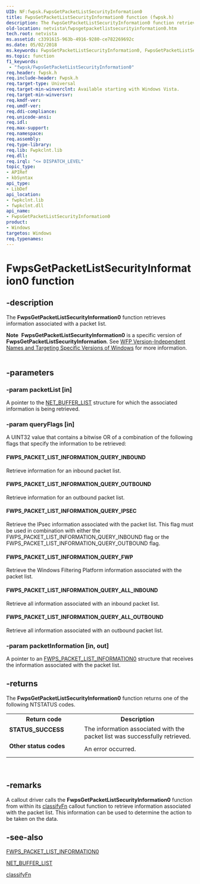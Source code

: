 ```yaml
---
UID: NF:fwpsk.FwpsGetPacketListSecurityInformation0
title: FwpsGetPacketListSecurityInformation0 function (fwpsk.h)
description: The FwpsGetPacketListSecurityInformation0 function retrieves information associated with a packet list.Note  FwpsGetPacketListSecurityInformation0 is a specific version of FwpsGetPacketListSecurityInformation.
old-location: netvista\fwpsgetpacketlistsecurityinformation0.htm
tech.root: netvista
ms.assetid: c3391615-963b-4916-9280-ce782269692c
ms.date: 05/02/2018
ms.keywords: FwpsGetPacketListSecurityInformation0, FwpsGetPacketListSecurityInformation0 function [Network Drivers Starting with Windows Vista], fwpsk/FwpsGetPacketListSecurityInformation0, netvista.fwpsgetpacketlistsecurityinformation0, wfp_ref_2_funct_3_fwps_D-H_1c333aca-c13e-449e-b230-a6d217442a5d.xml
ms.topic: function
f1_keywords:
 - "fwpsk/FwpsGetPacketListSecurityInformation0"
req.header: fwpsk.h
req.include-header: Fwpsk.h
req.target-type: Universal
req.target-min-winverclnt: Available starting with Windows Vista.
req.target-min-winversvr: 
req.kmdf-ver: 
req.umdf-ver: 
req.ddi-compliance: 
req.unicode-ansi: 
req.idl: 
req.max-support: 
req.namespace: 
req.assembly: 
req.type-library: 
req.lib: Fwpkclnt.lib
req.dll: 
req.irql: "<= DISPATCH_LEVEL"
topic_type:
- APIRef
- kbSyntax
api_type:
- LibDef
api_location:
- fwpkclnt.lib
- fwpkclnt.dll
api_name:
- FwpsGetPacketListSecurityInformation0
product:
- Windows
targetos: Windows
req.typenames: 
---
```


# FwpsGetPacketListSecurityInformation0 function


## -description


The 
  <b>FwpsGetPacketListSecurityInformation0</b> function retrieves information associated with a packet
  list.
<div class="alert"><b>Note</b>  <b>FwpsGetPacketListSecurityInformation0</b> is a specific version of <b>FwpsGetPacketListSecurityInformation</b>. See <a href="https://docs.microsoft.com/windows/desktop/FWP/wfp-version-independent-names-and-targeting-specific-versions-of-windows">WFP Version-Independent Names and Targeting Specific Versions of Windows</a> for more information.</div><div> </div>

## -parameters




### -param packetList [in]

A pointer to the 
     <a href="https://docs.microsoft.com/windows-hardware/drivers/ddi/content/ndis/ns-ndis-_net_buffer_list">NET_BUFFER_LIST</a> structure for which the
     associated information is being retrieved.


### -param queryFlags [in]

A UINT32 value that contains a bitwise OR of a combination of the following flags that specify the
     information to be retrieved:
     





#### FWPS_PACKET_LIST_INFORMATION_QUERY_INBOUND

Retrieve information for an inbound packet list.



#### FWPS_PACKET_LIST_INFORMATION_QUERY_OUTBOUND

Retrieve information for an outbound packet list.



#### FWPS_PACKET_LIST_INFORMATION_QUERY_IPSEC

Retrieve the IPsec information associated with the packet list. This flag must be used in
       combination with either the FWPS_PACKET_LIST_INFORMATION_QUERY_INBOUND flag or the
       FWPS_PACKET_LIST_INFORMATION_QUERY_OUTBOUND flag.



#### FWPS_PACKET_LIST_INFORMATION_QUERY_FWP

Retrieve the Windows Filtering Platform information associated with the packet list.



#### FWPS_PACKET_LIST_INFORMATION_QUERY_ALL_INBOUND

Retrieve all information associated with an inbound packet list.



#### FWPS_PACKET_LIST_INFORMATION_QUERY_ALL_OUTBOUND

Retrieve all information associated with an outbound packet list.


### -param packetInformation [in, out]

A pointer to an 
     <a href="https://docs.microsoft.com/windows-hardware/drivers/ddi/content/fwpsk/ns-fwpsk-fwps_packet_list_information0_">FWPS_PACKET_LIST_INFORMATION0</a> structure that receives the information associated with the packet
     list.


## -returns



The 
     <b>FwpsGetPacketListSecurityInformation0</b> function returns one of the following NTSTATUS codes.

<table>
<tr>
<th>Return code</th>
<th>Description</th>
</tr>
<tr>
<td width="40%">
<dl>
<dt><b>STATUS_SUCCESS</b></dt>
</dl>
</td>
<td width="60%">
The information associated with the packet list was successfully retrieved.

</td>
</tr>
<tr>
<td width="40%">
<dl>
<dt><b>Other status codes</b></dt>
</dl>
</td>
<td width="60%">
An error occurred.

</td>
</tr>
</table>
 




## -remarks



A callout driver calls the 
    <b>FwpsGetPacketListSecurityInformation0</b> function from within its 
    <a href="https://docs.microsoft.com/windows-hardware/drivers/ddi/content/_netvista/">classifyFn</a> callout function to retrieve
    information associated with the packet list. This information can be used to determine the action to be
    taken on the data.




## -see-also




<a href="https://docs.microsoft.com/windows-hardware/drivers/ddi/content/fwpsk/ns-fwpsk-fwps_packet_list_information0_">FWPS_PACKET_LIST_INFORMATION0</a>



<a href="https://docs.microsoft.com/windows-hardware/drivers/ddi/content/ndis/ns-ndis-_net_buffer_list">NET_BUFFER_LIST</a>



<a href="https://docs.microsoft.com/windows-hardware/drivers/ddi/content/_netvista/">classifyFn</a>
 

 

